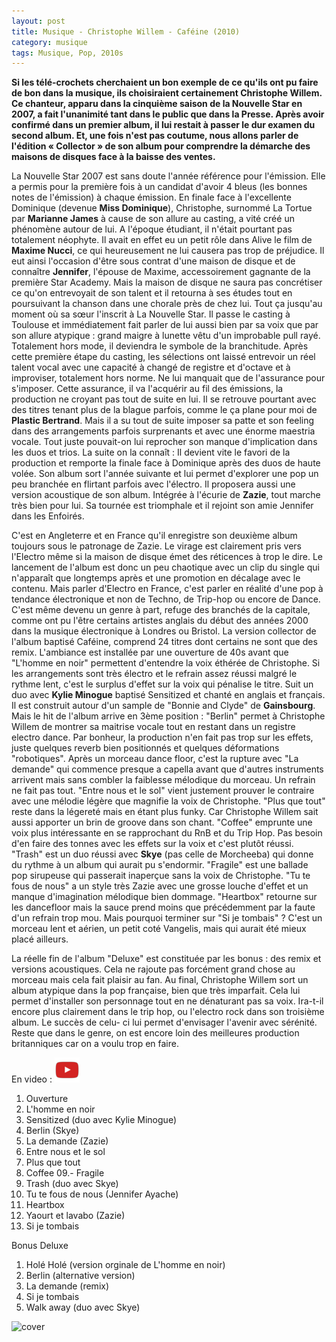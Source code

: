```yaml
---
layout: post
title: Musique - Christophe Willem - Caféine (2010)
category: musique
tags: Musique, Pop, 2010s
---
```


**Si les télé-crochets cherchaient un bon exemple de ce qu'ils ont pu faire de bon dans la musique, ils choisiraient certainement Christophe Willem. Ce chanteur, apparu dans la cinquième saison de la Nouvelle Star en 2007, a fait l'unanimité tant dans le public que dans la Presse. Après avoir confirmé dans un premier album, il lui restait à passer le dur examen du second album. Et, une fois n'est pas coutume, nous allons parler de l'édition « Collector » de son album pour comprendre la démarche des maisons de disques face à la baisse des ventes.**


La Nouvelle Star 2007 est sans doute l'année référence pour l'émission. Elle a permis pour la première fois à un candidat d'avoir 4 bleus (les bonnes notes de l'émission) à chaque émission. En finale face à l'excellente Dominique (devenue **Miss Dominique**), Christophe, surnommé La Tortue par **Marianne James** à cause de son allure au casting, a vité créé un phénomène autour de lui. A l'époque étudiant, il n'était pourtant pas totalement néophyte. Il avait en effet eu un petit rôle dans Alive le film de **Maxime Nucci**, ce qui heureusement ne lui causera pas trop de préjudice. Il eut ainsi l'occasion d'être sous contrat d'une maison de disque et de connaître **Jennifer**, l'épouse de Maxime, accessoirement gagnante de la première Star Academy. Mais la maison de disque ne saura pas concrétiser ce qu'on entrevoyait de son talent et il retourna à ses études tout en poursuivant la chanson dans une chorale près de chez lui. Tout ça jusqu'au moment où sa sœur l'inscrit à La Nouvelle Star. Il passe le casting à Toulouse et immédiatement fait parler de lui aussi bien par sa voix que par son allure atypique : grand maigre à lunette vêtu d'un improbable pull rayé. Totalement hors mode, il deviendra le symbole de la branchitude. Après cette première étape du casting, les sélections ont laissé entrevoir un réel talent vocal avec une capacité à changé de registre et d'octave et à improviser, totalement hors norme. Ne lui manquait que de l'assurance pour s'imposer. Cette assurance, il va l'acquérir au fil des émissions, la production ne croyant pas tout de suite en lui. Il se retrouve pourtant avec des titres tenant plus de la blague parfois, comme le ça plane pour moi de **Plastic Bertrand**. Mais il a su tout de suite imposer sa patte et son feeling dans des arrangements parfois surprenants et avec une énorme maestria vocale. Tout juste pouvait-on lui reprocher son manque d'implication dans les duos et trios. La suite on la connaît : Il devient vite le favori de la production et remporte la finale face à Dominique après des duos de haute volée. Son album sort l'année suivante et lui permet d'explorer une pop un peu branchée en flirtant parfois avec l'électro. Il proposera aussi une version acoustique de son album. Intégrée à l'écurie de **Zazie**, tout marche très bien pour lui. Sa tournée est triomphale et il rejoint son amie Jennifer dans les Enfoirés.

C'est en Angleterre et en France qu'il enregistre son deuxième album toujours sous le patronage de Zazie. Le virage est clairement pris vers l'Electro même si la maison de disque émet des réticences à trop le dire. Le lancement de l'album est donc un peu chaotique avec un clip du single qui n'apparaît que longtemps après et une promotion en décalage avec le contenu. Mais parler d'Electro en France, c'est parler en réalité d'une pop à tendance électronique et non de Techno, de Trip-hop ou encore de Dance. C'est même devenu un genre à part, refuge des branchés de la capitale, comme ont pu l'être certains artistes anglais du début des années 2000 dans la musique électronique à Londres ou Bristol. La version collector de l'album baptisé Caféine, comprend 24 titres dont certains ne sont que des remix. L'ambiance est installée par une ouverture de 40s avant que "L'homme en noir" permettent d'entendre la voix éthérée de Christophe. Si les arrangements sont très électro et le refrain assez réussi malgré le rythme lent, c'est le surplus d'effet sur la voix qui pénalise le titre. Suit un duo avec **Kylie Minogue** baptisé Sensitized et chanté en anglais et français. Il est construit autour d'un sample de "Bonnie and Clyde" de **Gainsbourg**. Mais le hit de l'album arrive en 3ème position : "Berlin" permet à Christophe Willem de montrer sa maitrise vocale tout en restant dans un registre electro dance. Par bonheur, la production n'en fait pas trop sur les effets, juste quelques reverb bien positionnés et quelques déformations "robotiques". Après un morceau dance floor, c'est la rupture avec "La demande" qui commence presque a capella avant que d'autres instruments arrivent mais sans combler la faiblesse mélodique du morceau. Un refrain ne fait pas tout. "Entre nous et le sol" vient justement prouver le contraire avec une mélodie légère que magnifie la voix de Christophe. "Plus que tout" reste dans la légereté mais en étant plus funky. Car Christophe Willem sait aussi apporter un brin de groove dans son chant. "Coffee" emprunte une voix plus intéressante en se rapprochant du RnB et du Trip Hop. Pas besoin d'en faire des tonnes avec les effets sur la voix et c'est plutôt réussi. "Trash" est un duo réussi avec **Skye** (pas celle de Morcheeba) qui donne du rythme à un album qui aurait pu s'endormir. "Fragile" est une ballade pop sirupeuse qui passerait inaperçue sans la voix de Christophe. "Tu te fous de nous" a un style très Zazie avec une grosse louche d'effet et un manque d'imagination mélodique bien dommage. "Heartbox" retourne sur les dancefloor mais la sauce prend moins que précédemment par la faute d'un refrain trop mou. Mais pourquoi terminer sur "Si je tombais" ? C'est un morceau lent et aérien, un petit coté Vangelis, mais qui aurait été mieux placé ailleurs.

La réelle fin de l'album "Deluxe" est constituée par les bonus : des remix et versions acoustiques. Cela ne rajoute pas forcément grand chose au morceau mais cela fait plaisir au fan. Au final, Christophe Willem sort un album atypique dans la pop française, bien que très imparfait. Cela lui permet d'installer son personnage tout en ne dénaturant pas sa voix. Ira-t-il encore plus clairement dans le trip hop, ou l'electro rock dans son troisième album. Le succès de celu- ci lui permet d'envisager l'avenir avec sérénité. Reste que dans le genre, on est encore loin des meilleures production britanniques car on a voulu trop en faire.

En video : [![video](/images/youtube.png)](https://www.youtube.com/watch?v=5qccmHUjdIo)

01. Ouverture 
02. L'homme en noir 
03. Sensitized (duo avec Kylie Minogue)
04. Berlin (Skye) 
05. La demande (Zazie) 
06. Entre nous et le sol 
07. Plus que tout 
08. Coffee 
09.- Fragile 
10. Trash (duo avec Skye) 
11. Tu te fous de nous (Jennifer Ayache) 
12. Heartbox 
13. Yaourt et lavabo (Zazie) 
14. Si je tombais

Bonus Deluxe 
1. Holé Holé (version orginale de L'homme en noir) 
2. Berlin (alternative version) 
3. La demande (remix) 
4. Si je tombais 
5. Walk away (duo avec Skye)

![cover](https://filedn.eu/llqi9IBxlYouGRXYG2xlROb/img/2010/willemcafeine.jpg)
